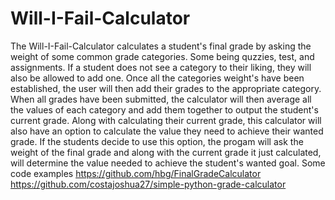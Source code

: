 # Will-I-Fail-Calculator
 The Will-I-Fail-Calculator calculates a student's final grade by asking the weight of some common grade categories. Some being quzzies, test, and assignments. If a student does not see a category to their liking, they will also be allowed to add one. Once all the categories  weight's have been established, the user will then add their grades to the appropriate category. When all grades have been submitted, the calculator will then average all the values of each category and add them together to output the student's current grade. Along with calculating their current grade, this calculator will also have an option to calculate the value they need to achieve their wanted grade. If the students decide to use this option, the progam will ask the weight of the final grade and along with the current grade it just calculated, will determine the value needed to achieve the student's wanted goal.
 Some code examples 
 https://github.com/hbg/FinalGradeCalculator
 https://github.com/costajoshua27/simple-python-grade-calculator

